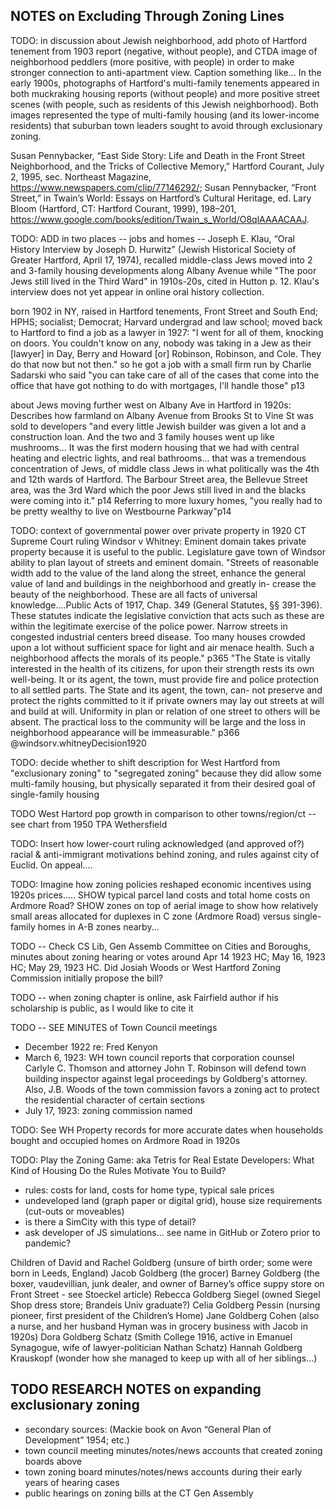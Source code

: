 ## NOTES on Excluding Through Zoning Lines

TODO: in discussion about Jewish neighborhood, add photo of Hartford tenement from 1903 report (negative, without people), and CTDA image of neighborhood peddlers (more positive, with people) in order to make stronger connection to anti-apartment view. Caption something like... In the early 1900s, photographs of Hartford's multi-family tenements appeared in both muckraking housing reports (without people) and more positive street scenes (with people, such as residents of this Jewish neighborhood). Both images represented the type of multi-family housing (and its lower-income residents) that suburban town leaders sought to avoid through exclusionary zoning.

Susan Pennybacker, “East Side Story: Life and Death in the Front Street Neighborhood, and the Tricks of Collective Memory,” Hartford Courant, July 2, 1995, sec. Northeast Magazine, https://www.newspapers.com/clip/77146292/; Susan Pennybacker, “Front Street,” in Twain’s World: Essays on Hartford’s Cultural Heritage, ed. Lary Bloom (Hartford, CT: Hartford Courant, 1999), 198–201, https://www.google.com/books/edition/Twain_s_World/O8qlAAAACAAJ.

TODO: ADD in two places -- jobs and homes -- Joseph E. Klau, “Oral History Interview by Joseph D. Hurwitz” (Jewish Historical Society of Greater Hartford, April 17, 1974), recalled middle-class Jews moved into 2 and 3-family housing developments along Albany Avenue while "The poor Jews still lived in the Third Ward" in 1910s-20s, cited in Hutton p. 12. Klau's interview does not yet appear in online oral history collection.

born 1902 in NY, raised in Hartford tenements, Front Street and South End; HPHS; socialist; Democrat; Harvard undergrad and law school; moved back to Hartford to find a job as a lawyer in 1927: "I went for all of them, knocking on doors. You couldn't know on any, nobody was taking in a Jew as their [lawyer] in Day, Berry and Howard [or] Robinson, Robinson, and Cole. They do that now but not then." so he got a job with a small firm run by Charlie Sadarski who said "you can take care of all of the cases that come into the office that have got nothing to do with mortgages, I'll handle those" p13

about Jews moving further west on Albany Ave in Hartford in 1920s: Describes how farmland on Albany Avenue from Brooks St to Vine St was sold to developers "and every little Jewish builder was given a lot and a construction loan. And the two and 3 family houses went up like mushrooms...  It was the first modern housing that we had with central heating and electric lights, and real bathrooms... that was a tremendous concentration of Jews, of middle class Jews in what politically was the 4th and 12th wards of Hartford. The Barbour Street area, the Bellevue Street area, was the 3rd Ward which the poor Jews still lived in and the blacks were coming into it." p14 Referring to more luxury homes, "you really had to be pretty wealthy to live on Westbourne Parkway"p14



TODO: context of governmental power over private property in 1920 CT Supreme Court ruling Windsor v Whitney:
Eminent domain takes private property because it is useful to the public.
Legislature gave town of Windsor ability to plan layout of streets and eminent domain.
"Streets of reasonable width add to the value of the land along the street, enhance the general value of land and buildings in the neighborhood and greatly in- crease the beauty of the neighborhood. These are all facts of universal knowledge....Public Acts of 1917, Chap. 349 (General Statutes, §§ 391-396). These statutes indicate the legislative conviction that acts such as these are within the legitimate exercise of the police power. Narrow streets in congested industrial centers breed disease. Too many houses crowded upon a lot without sufficient space for light and air menace health. Such a neighborhood affects the morals of its people." p365
"The State is vitally interested in the health of its citizens, for upon their strength rests its own well-being. It or its agent, the town, must provide fire and police protection to all settled parts. The State and its agent, the town, can- not preserve and protect the rights committed to it if private owners may lay out streets at will and build at will. Uniformity in plan or relation of one street to others will be absent. The practical loss to the community will be large and the loss in neighborhood appearance will be immeasurable." p366
@windsorv.whitneyDecision1920


TODO: decide whether to shift description for West Hartford from "exclusionary zoning" to "segregated zoning" because they did allow some multi-family housing, but physically separated it from their desired goal of single-family housing

TODO West Hartord pop growth in comparison to other towns/region/ct -- see chart from 1950 TPA Wethersfield


TODO: Insert how lower-court ruling acknowledged (and approved of?) racial & anti-immigrant motivations behind zoning, and rules against city of Euclid. On appeal....

TODO: Imagine how zoning policies reshaped economic incentives using 1920s prices.....
SHOW typical parcel land costs and total home costs on Ardmore Road?
SHOW zones on top of aerial image to show how relatively small areas allocated for duplexes in C zone (Ardmore Road) versus single-family homes in A-B zones nearby...   


TODO -- Check CS Lib, Gen Assemb Committee on Cities and Boroughs, minutes about zoning hearing or votes around Apr 14 1923 HC; May 16, 1923 HC; May 29, 1923 HC.  Did Josiah Woods or West Hartford Zoning Commission initially propose the bill?

TODO -- when zoning chapter is online, ask Fairfield author if his scholarship is public, as I would like to cite it



TODO -- SEE MINUTES of Town Council meetings

- December 1922 re: Fred Kenyon
- March 6, 1923: WH town council reports that corporation counsel Carlyle C. Thomson and attorney John T. Robinson will defend town building inspector against legal proceedings by Goldberg's attorney. Also, J.B. Woods of the town commission favors a zoning act to protect the residential character of certain sections
- July 17, 1923: zoning commission named

TODO: See WH Property records for more accurate dates when households bought and occupied homes on Ardmore Road in 1920s

TODO: Play the Zoning Game: aka Tetris for Real Estate Developers: What Kind of Housing Do the Rules Motivate You to Build?
- rules: costs for land, costs for home type, typical sale prices
- undeveloped land (graph paper or digital grid), house size requirements (cut-outs or moveables)
- is there a SimCity with this type of detail?
- ask developer of JS simulations... see name in GitHub or Zotero prior to pandemic?




Children of David and Rachel Goldberg (unsure of birth order; some were born in Leeds, England)
Jacob Goldberg (the grocer)
Barney Goldberg (the boxer, vaudevillian, junk dealer, and owner of Barney’s office suppy store on Front Street - see Stoeckel article)
Rebecca Goldberg Siegel (owned Siegel Shop dress store; Brandeis Univ graduate?)
Celia Goldberg Pessin (nursing pioneer, first president of the Children’s Home)
Jane Goldberg Cohen (also a nurse, and her husband Hyman was in grocery business with Jacob in 1920s)
Dora Goldberg Schatz (Smith College 1916, active in Emanuel Synagogue, wife of lawyer-politician Nathan Schatz)
Hannah Goldberg Krauskopf (wonder how she managed to keep up with all of her siblings…)

## TODO RESEARCH NOTES on expanding exclusionary zoning

- secondary sources: (Mackie book on Avon “General Plan of Development” 1954; etc.)
- town council meeting minutes/notes/news accounts that created zoning boards above
- town zoning board minutes/notes/news accounts during their early years of hearing cases
- public hearings on zoning bills at the CT Gen Assembly

